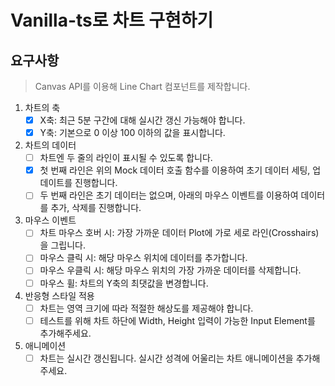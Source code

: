 # Vanilla-ts로 차트 구현하기

## 요구사항

> Canvas API를 이용해 Line Chart 컴포넌트를 제작합니다.

1. 차트의 축
   - [x] X축: 최근 5분 구간에 대해 실시간 갱신 가능해야 합니다.
   - [x] Y축: 기본으로 0 이상 100 이하의 값을 표시합니다.
2. 차트의 데이터
   - [ ] 차트엔 두 줄의 라인이 표시될 수 있도록 합니다.
   - [x] 첫 번째 라인은 위의 Mock 데이터 호출 함수를 이용하여 초기 데이터 세팅, 업데이트를 진행합니다.
   - [ ] 두 번째 라인은 초기 데이터는 없으며, 아래의 마우스 이벤트를 이용하여 데이터를 추가, 삭제를 진행합니다.
3. 마우스 이벤트
   - [ ] 차트 마우스 호버 시: 가장 가까운 데이터 Plot에 가로 세로 라인(Crosshairs)을 그립니다.
   - [ ] 마우스 클릭 시: 해당 마우스 위치에 데이터를 추가합니다.
   - [ ] 마우스 우클릭 시: 해당 마우스 위치의 가장 가까운 데이터를 삭제합니다.
   - [ ] 마우스 휠: 차트의 Y축의 최댓값을 변경합니다.
4. 반응형 스타일 적용
   - [ ] 차트는 영역 크기에 따라 적절한 해상도를 제공해야 합니다.
   - [ ] 테스트를 위해 차트 하단에 Width, Height 입력이 가능한 Input Element를 추가해주세요.
5. 애니메이션
   - [ ] 차트는 실시간 갱신됩니다. 실시간 성격에 어울리는 차트 애니메이션을 추가해주세요.
